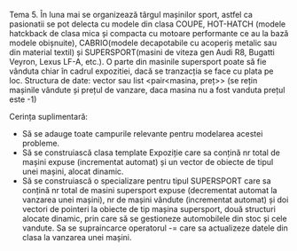 Tema 5. În luna mai se organizează târgul mașinilor sport, astfel ca pasionatii se pot delecta cu modele din clasa COUPE, HOT-HATCH (modele hatckback de clasa mica și compacta cu motoare performante ce au la bază modele obișnuite), CABRIO(modele decapotabile cu acoperiș metalic sau din material textil) și SUPERSPORT(masini de viteza gen Audi R8, Bugatti Veyron, Lexus LF-A, etc.). O parte din masinile supersport poate să fie vânduta chiar în cadrul expozitiei, dacă se tranzacția se face cu plata pe loc.
Structura de date: vector sau list <pair<masina, preț>> (se rețin mașinile vândute și prețul de vanzare, daca masina nu a fost vanduta prețul este -1)

Cerința suplimentară:
- Să se adauge toate campurile relevante pentru modelarea acestei probleme.
- Să se construiască clasa template Expoziție care sa conțină nr total de mașini expuse (incrementat automat) și un vector de obiecte de tipul unei mașini, alocat dinamic. 
- Să se  construiască o specializare pentru tipul SUPERSPORT care sa conțină nr total de masini supersport expuse (decrementat automat la vanzarea unei mașini), nr de mașini vândute (incrementat automat) și doi vectori de pointeri la obiecte de tip mașina supersport, două structuri alocate dinamic, prin care să se gestioneze automobilele din stoc și cele vandute. Sa se supraincarce operatorul -= care sa actualizeze datele din clasa la vanzarea unei mașini.
